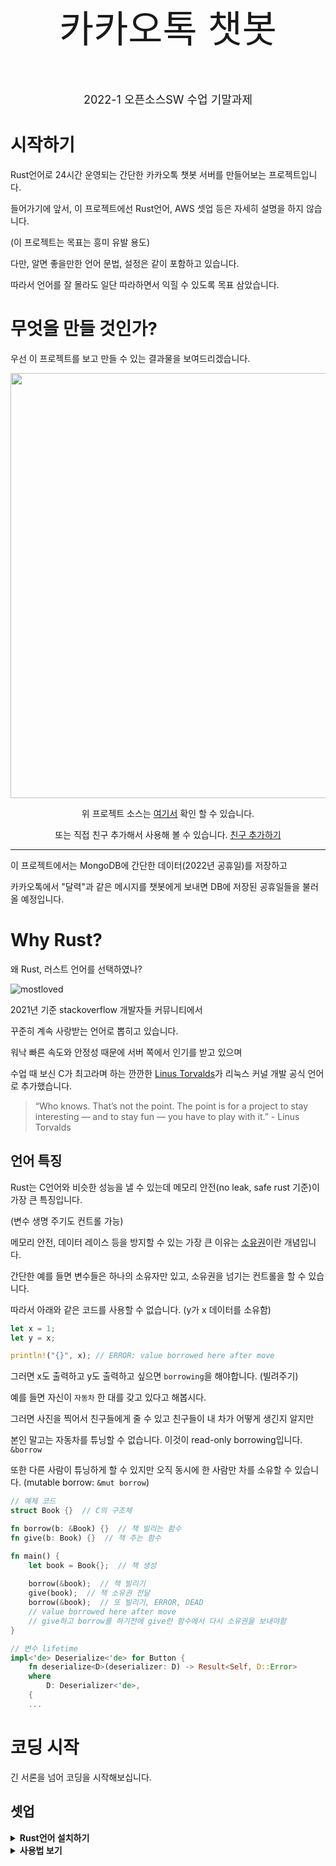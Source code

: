 <div align="center">
    <p style="font-size:60px">카카오톡 챗봇</p>
    <p style="font-size:18px">2022-1 오픈소스SW 수업 기말과제</p>
</div>

# 시작하기

Rust언어로 24시간 운영되는 간단한 카카오톡 챗봇 서버를 만들어보는 프로젝트입니다.

들어가기에 앞서, 이 프로젝트에선 Rust언어, AWS 셋업 등은 자세히 설명을 하지 않습니다.

(이 프로젝트는 목표는 흥미 유발 용도)

다만, 알면 좋을만한 언어 문법, 설정은 같이 포함하고 있습니다.

따라서 언어를 잘 몰라도 일단 따라하면서 익힐 수 있도록 목표 삼았습니다.

# 무엇을 만들 것인가?

우선 이 프로젝트를 보고 만들 수 있는 결과물을 보여드리겠습니다.

<div align="center">
<p>
    <img width="680" src="https://blog.kakaocdn.net/dn/cvfXno/btrcZtC3Lxo/3Qz5ztR3B4P9LnO39SpHL0/img.gif">
</p>

위 프로젝트 소스는 [여기서](https://github.com/Alfex4936/Rust-Server/tree/main/chatbot) 확인 할 수 있습니다.

또는 직접 친구 추가해서 사용해 볼 수 있습니다. [친구 추가하기](https://pf.kakao.com/_RUcxnK)
</div>

---

이 프로젝트에서는 MongoDB에 간단한 데이터(2022년 공휴일)를 저장하고

카카오톡에서 "달력"과 같은 메시지를 챗봇에게 보내면 DB에 저장된 공휴일들을 불러올 예정입니다.

# Why Rust?

왜 Rust, 러스트 언어를 선택하였나?

![mostloved](https://user-images.githubusercontent.com/2356749/169690372-7763324e-864b-4422-be7c-4be85d6b5381.png)

2021년 기준 stackoverflow 개발자들 커뮤니티에서

꾸준히 계속 사랑받는 언어로 뽑히고 있습니다.

워낙 빠른 속도와 안정성 때문에 서버 쪽에서 인기를 받고 있으며

수업 때 보신 C가 최고라며 하는 깐깐한 [Linus Torvalds](https://ko.wikipedia.org/wiki/%EB%A6%AC%EB%88%84%EC%8A%A4_%ED%86%A0%EB%A5%B4%EB%B0%9C%EC%8A%A4)가 리눅스 커널 개발 공식 언어로 추가했습니다.

> “Who knows. That’s not the point. The point is for a project to stay interesting — and to stay fun — you have to play with it.” - Linus Torvalds

## 언어 특징

Rust는 C언어와 비슷한 성능을 낼 수 있는데 메모리 안전(no leak, safe rust 기준)이 가장 큰 특징입니다.

(변수 생명 주기도 컨트롤 가능)

메모리 안전, 데이터 레이스 등을 방지할 수 있는 가장 큰 이유는 [소유권](https://choiseokwon.tistory.com/315)이란 개념입니다.

간단한 예를 들면 변수들은 하나의 소유자만 있고, 소유권을 넘기는 컨트롤을 할 수 있습니다.

따라서 아래와 같은 코드를 사용할 수 없습니다. (y가 x 데이터를 소유함)

```rust
let x = 1;
let y = x;

println!("{}", x); // ERROR: value borrowed here after move
```

그러면 x도 출력하고 y도 출력하고 싶으면 `borrowing`을 해야합니다. (빌려주기)

예를 들면 자신이 `자동차` 한 대를 갖고 있다고 해봅시다.

그러면 사진을 찍어서 친구들에게 줄 수 있고 친구들이 내 차가 어떻게 생긴지 알지만

본인 말고는 자동차를 튜닝할 수 없습니다. 이것이 read-only borrowing입니다. `&borrow`

또한 다른 사람이 튜닝하게 할 수 있지만 오직 동시에 한 사람만 차를 소유할 수 있습니다. (mutable borrow: `&mut borrow`)

```rust
// 예제 코드
struct Book {}  // C의 구조체

fn borrow(b: &Book) {}  // 책 빌리는 함수
fn give(b: Book) {}  // 책 주는 함수

fn main() {
    let book = Book{};  // 책 생성
    
    borrow(&book);  // 책 빌리기
    give(book);  // 책 소유권 전달
    borrow(&book);  // 또 빌리기, ERROR, DEAD
    // value borrowed here after move
    // give하고 borrow를 하기전에 give란 함수에서 다시 소유권을 보내야함
}
```

```rust
// 변수 lifetime
impl<'de> Deserialize<'de> for Button {
    fn deserialize<D>(deserializer: D) -> Result<Self, D::Error>
    where
        D: Deserializer<'de>,
    {
    ...
```

# 코딩 시작

긴 서론을 넘어 코딩을 시작해보십니다.

## 셋업
<details><summary><b>Rust언어 설치하기</b></summary>

1. Rust 공식 홈페이지에서 [@다운로드](https://www.rust-lang.org/tools/install)

2. 새로운 프로젝트 생성 (cmd/powershell/bash):

    ```sh
    $ cargo new my_kakao
    ```
    
    ![image](https://user-images.githubusercontent.com/2356749/169691825-00e754ed-0331-4b0b-9d11-ab09e4110d77.png)

3. 현재 디렉토리에 my_kakao란 폴더로 이동:

    ```sh
    $ cd my_kakao
    ```

4. `Cargo.toml` 수정:

    ```diff
      "size-limit": [
        {
    +     "limit": "35 kB",
          "path": "dist/app-*.js"
        }
      ],
    ```

5. Add the `size` script to your test suite:

    ```diff
      "scripts": {
        "build": "webpack ./webpack.config.js",
        "size": "npm run build && size-limit",
    -   "test": "jest && eslint ."
    +   "test": "jest && eslint . && npm run size"
      }
    ```

6. If you don’t have a continuous integration service running, don’t forget
   to add one — start with [Travis CI].

</details>

<details><summary><b>사용법 보기</b></summary>

1. Install the preset:

    ```sh
    $ npm install --save-dev size-limit @size-limit/file
    ```

2. Add the `size-limit` section and the `size` script to your `package.json`:

    ```diff
    + "size-limit": [
    +   {
    +     "path": "dist/app-*.js"
    +   }
    + ],
      "scripts": {
        "build": "webpack ./webpack.config.js",
    +   "size": "npm run build && size-limit",
        "test": "jest && eslint ."
      }
    ```

3. Here’s how you can get the size for your current project:

    ```sh
    $ npm run size

      Package size: 30.08 kB with all dependencies, minified and gzipped
    ```

4. Now, let’s set the limit. Add 25% to the current total size and use that as
   the limit in your `package.json`:

    ```diff
      "size-limit": [
        {
    +     "limit": "35 kB",
          "path": "dist/app-*.js"
        }
      ],
    ```

5. Add the `size` script to your test suite:

    ```diff
      "scripts": {
        "build": "webpack ./webpack.config.js",
        "size": "npm run build && size-limit",
    -   "test": "jest && eslint ."
    +   "test": "jest && eslint . && npm run size"
      }
    ```

6. If you don’t have a continuous integration service running, don’t forget
   to add one — start with [Travis CI].

</details>